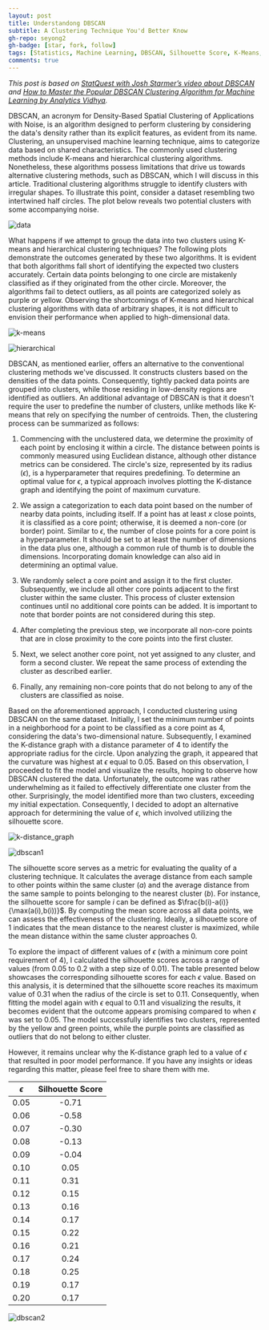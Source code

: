 ```yaml
---
layout: post
title: Understandong DBSCAN
subtitle: A Clustering Technique You'd Better Know
gh-repo: seyong2
gh-badge: [star, fork, follow]
tags: [Statistics, Machine Learning, DBSCAN, Silhouette Score, K-Means, Hierarchical Clustering, K-Distance Graph]
comments: true
---
```


*This post is based on [StatQuest with Josh Starmer’s video about DBSCAN](https://www.youtube.com/watch?v=RDZUdRSDOok) and [How to Master the Popular DBSCAN Clustering Algorithm for Machine Learning by Analytics Vidhya](https://www.analyticsvidhya.com/blog/2020/09/how-dbscan-clustering-works/).*

DBSCAN, an acronym for Density-Based Spatial Clustering of Applications with Noise, is an algorithm designed to perform clustering by considering the data's density rather than its explicit features, as evident from its name. Clustering, an unsupervised machine learning technique, aims to categorize data based on shared characteristics. The commonly used clustering methods include K-means and hierarchical clustering algorithms. Nonetheless, these algorithms possess limitations that drive us towards alternative clustering methods, such as DBSCAN, which I will discuss in this article. Traditional clustering algorithms struggle to identify clusters with irregular shapes. To illustrate this point, consider a dataset resembling two intertwined half circles. The plot below reveals two potential clusters with some accompanying noise.

![data](https://github.com/seyong2/seyong2.github.io/blob/master/assets/img/figures_dbscan/data.png?raw=true)

What happens if we attempt to group the data into two clusters using K-means and hierarchical clustering techniques? The following plots demonstrate the outcomes generated by these two algorithms. It is evident that both algorithms fall short of identifying the expected two clusters accurately. Certain data points belonging to one circle are mistakenly classified as if they originated from the other circle. Moreover, the algorithms fail to detect outliers, as all points are categorized solely as purple or yellow. Observing the shortcomings of K-means and hierarchical clustering algorithms with data of arbitrary shapes, it is not difficult to envision their performance when applied to high-dimensional data.

![k-means](https://github.com/seyong2/seyong2.github.io/blob/master/assets/img/figures_dbscan/kmeans.png?raw=true)

![hierarchical](https://github.com/seyong2/seyong2.github.io/blob/master/assets/img/figures_dbscan/hierarchical.png?raw=true)

DBSCAN, as mentioned earlier, offers an alternative to the conventional clustering methods we've discussed. It constructs clusters based on the densities of the data points. Consequently, tightly packed data points are grouped into clusters, while those residing in low-density regions are identified as outliers. An additional advantage of DBSCAN is that it doesn't require the user to predefine the number of clusters, unlike methods like K-means that rely on specifying the number of centroids. Then, the clustering process can be summarized as follows:

1. Commencing with the unclustered data, we determine the proximity of each point by enclosing it within a circle. The distance between points is commonly measured using Euclidean distance, although other distance metrics can be considered. The circle's size, represented by its radius ($\epsilon$), is a hyperparameter that requires predefining. To determine an optimal value for $\epsilon$, a typical approach involves plotting the K-distance graph and identifying the point of maximum curvature.

2. We assign a categorization to each data point based on the number of nearby data points, including itself. If a point has at least $x$ close points, it is classified as a core point; otherwise, it is deemed a non-core (or border) point. Similar to $\epsilon$, the number of close points for a core point is a hyperparameter. It should be set to at least the number of dimensions in the data plus one, although a common rule of thumb is to double the dimensions. Incorporating domain knowledge can also aid in determining an optimal value.

3. We randomly select a core point and assign it to the first cluster. Subsequently, we include all other core points adjacent to the first cluster within the same cluster. This process of cluster extension continues until no additional core points can be added. It is important to note that border points are not considered during this step.

4. After completing the previous step, we incorporate all non-core points that are in close proximity to the core points into the first cluster.

5. Next, we select another core point, not yet assigned to any cluster, and form a second cluster. We repeat the same process of extending the cluster as described earlier.

6. Finally, any remaining non-core points that do not belong to any of the clusters are classified as noise.

Based on the aforementioned approach, I conducted clustering using DBSCAN on the same dataset. Initially, I set the minimum number of points in a neighborhood for a point to be classified as a core point as 4, considering the data's two-dimensional nature. Subsequently, I examined the K-distance graph with a distance parameter of 4 to identify the appropriate radius for the circle. Upon analyzing the graph, it appeared that the curvature was highest at $\epsilon$ equal to 0.05. Based on this observation, I proceeded to fit the model and visualize the results, hoping to observe how DBSCAN clustered the data. Unfortunately, the outcome was rather underwhelming as it failed to effectively differentiate one cluster from the other. Surprisingly, the model identified more than two clusters, exceeding my initial expectation. Consequently, I decided to adopt an alternative approach for determining the value of $\epsilon$, which involved utilizing the silhouette score.

![k-distance_graph](https://github.com/seyong2/seyong2.github.io/blob/master/assets/img/figures_dbscan/k_distance_graph.png?raw=true)

![dbscan1](https://github.com/seyong2/seyong2.github.io/blob/master/assets/img/figures_dbscan/dbscan_eps_0.05.png?raw=true)

The silhouette score serves as a metric for evaluating the quality of a clustering technique. It calculates the average distance from each sample to other points within the same cluster ($a$) and the average distance from the same sample to points belonging to the nearest cluster ($b$). For instance, the silhouette score for sample $i$ can be defined as $\frac{b(i)-a(i)}{\max(a(i),b(i))}$. By computing the mean score across all data points, we can assess the effectiveness of the clustering. Ideally, a silhouette score of 1 indicates that the mean distance to the nearest cluster is maximized, while the mean distance within the same cluster approaches 0.

To explore the impact of different values of $\epsilon$ (with a minimum core point requirement of 4), I calculated the silhouette scores across a range of values (from 0.05 to 0.2 with a step size of 0.01). The table presented below showcases the corresponding silhouette scores for each $\epsilon$ value. Based on this analysis, it is determined that the silhouette score reaches its maximum value of 0.31 when the radius of the circle is set to 0.11. Consequently, when fitting the model again with $\epsilon$ equal to 0.11 and visualizing the results, it becomes evident that the outcome appears promising compared to when $\epsilon$ was set to 0.05. The model successfully identifies two clusters, represented by the yellow and green points, while the purple points are classified as outliers that do not belong to either cluster.

However, it remains unclear why the K-distance graph led to a value of $\epsilon$ that resulted in poor model performance. If you have any insights or ideas regarding this matter, please feel free to share them with me.

| $\epsilon$ | Silhouette Score |
| :---: | :---: |
| 0.05 | -0.71 |
| 0.06 | -0.58 |
| 0.07 | -0.30 |
| 0.08 | -0.13 |
| 0.09 | -0.04 |
| 0.10 | 0.05 |
| 0.11 | 0.31 |
| 0.12 | 0.15 |
| 0.13 | 0.16 |
| 0.14 | 0.17 |
| 0.15 | 0.22 |
| 0.16 | 0.21 |
| 0.17 | 0.24 |
| 0.18 | 0.25 |
| 0.19 | 0.17 |
| 0.20 | 0.17 |

![dbscan2](https://github.com/seyong2/seyong2.github.io/blob/master/assets/img/figures_dbscan/dbscan_eps_0.11.png?raw=true)


